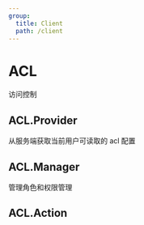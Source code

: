 ```yaml
---
group:
  title: Client
  path: /client
---
```


# ACL

访问控制

## ACL.Provider

从服务端获取当前用户可读取的 acl 配置

## ACL.Manager

管理角色和权限管理

## ACL.Action


